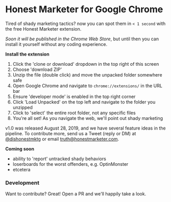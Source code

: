 # Honest Marketer for Google Chrome

Tired of shady marketing tactics? now you can spot them in `< 1 second` with the free Honest Marketer extension.

_Soon it will be published in the Chrome Web Store_, but until then you can install it yourself without any coding experience.

**Install the extension**

1. Click the 'clone or download' dropdown in the top right of this screen
2. Choose 'download ZIP'
3. Unzip the file (double click) and move the unpacked folder somewhere safe
4. Open Google Chrome and navigate to `chrome://extensions/` in the URL bar
5. Ensure 'developer mode' is enabled in the top right corner
6. Click 'Load Unpacked' on the top left and navigate to the folder you unzipped
7. Click to 'select' the entire root folder, not any specific files
8. You're all set! As you navigate the web, we'll point out shady marketing

v1.0 was released August 28, 2019, and we have several feature ideas in the pipeline. To contribute more, send us a Tweet (reply or DM) at [@dishonestmktg](https://twitter.com/dishonestmktg) or email truth@honestmarketer.com.

**Coming soon**

* ability to 'report' untracked shady behaviors
* loserboards for the worst offenders, e.g. OptinMonster
* etcetera

### Development

Want to contribute? Great! Open a PR and we'll happily take a look.
